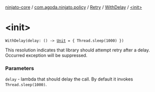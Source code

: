 [ninjato-core](../../../index.md) / [com.agoda.ninjato.policy](../../index.md) / [Retry](../index.md) / [WithDelay](index.md) / [&lt;init&gt;](./-init-.md)

# &lt;init&gt;

`WithDelay(delay: () -> `[`Unit`](https://kotlinlang.org/api/latest/jvm/stdlib/kotlin/-unit/index.html)` = { Thread.sleep(1000) })`

This resolution indicates that library should attempt retry after a delay.
Occurred exception will be suppressed.

### Parameters

`delay` - lambda that should delay the call. By default it invokes `Thread.sleep(1000)`.
